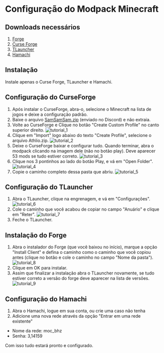 # Configuração do Modpack Minecraft

## Downloads necessários
1. [Forge](https://maven.minecraftforge.net/net/minecraftforge/forge/1.20.1-47.0.45/forge-1.20.1-47.0.45-installer.jar)
2. [Curse Forge](https://download.overwolf.com/install/Download?Name=CurseForge&ExtensionId=cfiahnpaolfnlgaihhmobmnjdafknjnjdpdabpcm)
3. [TLauncher](https://tlauncher.org/installer)
4. [Hamachi](https://vpn.net/)

## Instalação
Instale apenas o Curse Forge, TLauncher e Hamachi.

## Configuração do CurseForge
1. Após instalar o CurseForge, abra-o, selecione o Minecraft na lista de jogos e deixe a configuração padrão.
2. Baixe o arquivo [SamSamSam.zip](https://discord.com/channels/801958843818049556/925355603151441972/1228517087492968478) (enviado no Discord) e não extraia.
3. Volte ao CurseForge e Clique no botão "Create Custom Profile" no canto superior direito. ![tutorial_1](https://i.imgur.com/jpMOGya.png)
4. Clique em "Import" logo abaixo do texto "Create Profile", selecione o arquivo Athlio.zip. ![tutorial_2](https://i.imgur.com/UHTHWAD.png)
5. Deixe o CurseForge baixar e configurar tudo. Quando terminar, abra o modpack clicando na imagem dele (não no botão play). Deve aparecer 53 mods se tudo estiver correto. ![tutorial_3](https://i.imgur.com/Ka5TAlH.png)
6. Clique nos 3 pontinhos ao lado do botão Play, e vá em "Open Folder". ![tutorial_4](https://i.imgur.com/tbkbpJ5.png)
7. Copie o caminho completo dessa pasta que abriu. ![tutorial_5](https://i.imgur.com/Vw3xOV2.png)

## Configuração do TLauncher
1. Abra o TLauncher, clique na engrenagem, e vá em "Configurações". ![tutorial_6](https://i.imgur.com/pMGCoY9.png)
2. Cole o caminho que você acabou de copiar no campo "Anuário" e clique em "Reter". ![tutorial_7](https://i.imgur.com/WBqpbRd.png)
3. Feche o TLauncher.

## Instalação do Forge
1. Abra o instalador do Forge (que você baixou no início), marque a opção "Install Client" e defina o caminho como o caminho que você copiou antes (clique no botão e cole o caminho no campo "Nome da pasta"). ![tutorial_8](https://i.imgur.com/yc88zAq.png)
2. Clique em OK para instalar.
3. Assim que finalizar a instalação abra o TLauncher novamente, se tudo estiver correto a versão do forge deve aparecer na lista de versões. ![tutorial_9](https://i.imgur.com/bdEf0HM.png)

## Configuração do Hamachi
1. Abra o Hamachi, logue em sua conta, ou crie uma caso não tenha 
2. Adicione uma nova rede através da opção "Entrar em uma rede existente"
* Nome da rede: moc_bhz
* Senha: 3,14159

Com isso tudo estará pronto e configurado.
